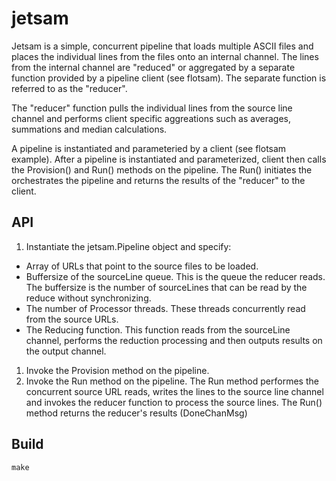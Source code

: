 # jetsam

Jetsam is a simple, concurrent pipeline that loads multiple ASCII files and places the individual lines from the files onto an internal channel. The lines from the internal channel are "reduced" or aggregated by a separate function provided by a pipeline client (see flotsam).  The separate function is referred to as the "reducer".

The "reducer" function pulls the individual lines from the source line channel and performs client specific aggreations such as averages, summations and median calculations.

A pipeline is instantiated and parameteried by a client (see flotsam example).  After a pipeline is instantiated and parameterized, client then calls the Provision() and Run() methods on the pipeline.  The Run() initiates the orchestrates the pipeline and returns the results of the "reducer" to the client.

## API

1. Instantiate the jetsam.Pipeline object and specify:
- Array of URLs that point to the source files to be loaded.
-  Buffersize of the sourceLine queue.  This is the queue the reducer reads.  The buffersize is the number of sourceLines that can be read by the reduce without synchronizing.
- The number of Processor threads.  These threads concurrently read from the source URLs.
- The Reducing function.  This function reads from the sourceLine channel, performs the reduction processing and then outputs results on the output channel.
1. Invoke the Provision method on the pipeline.
1. Invoke the Run method on the pipeline.  The Run method performes the concurrent source URL reads, writes the lines to the source line channel and invokes the reducer function to process the source lines.  The Run() method returns the reducer's results (DoneChanMsg)


## Build

    make
